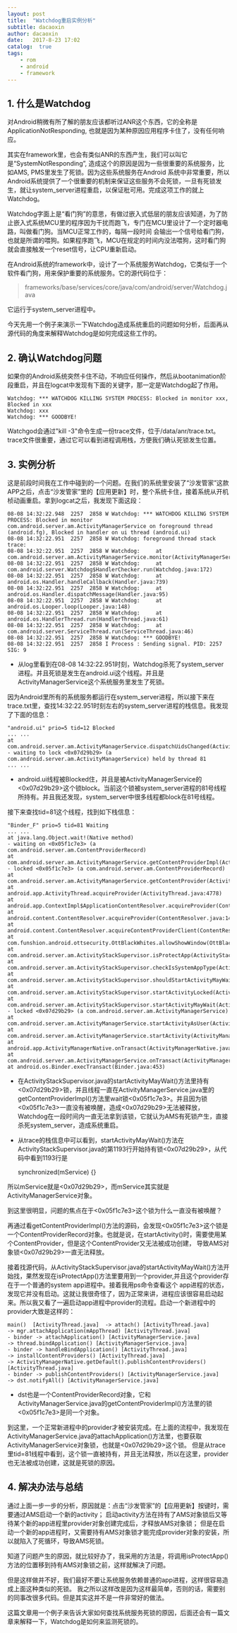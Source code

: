 ```yaml
---
layout: post
title:  "Watchdog重启实例分析"
subtitle: dacaoxin
author: dacaoxin
date:   2017-8-23 17:02
catalog:  true
tags:
    - rom
    - android
    - framework
---
```


## 1. 什么是Watchdog

对Android稍微有所了解的朋友应该都听过ANR这个东西，它的全称是ApplicationNotResponding, 也就是因为某种原因应用程序卡住了，没有任何响应。

其实在framework里，也会有类似ANR的东西产生，我们可以叫它是“SystemNotResponding”, 造成这个的原因是因为一些很重要的系统服务，比如AMS, PMS里发生了死锁。因为这些系统服务在Android
系统中非常重要，所以Android系统提供了一个很重要的机制来保证这些服务不会死锁，一旦有死锁发生，就让system_server进程重启，以保证秕可用。完成这项工作的就上Watchdog。

Watchdog字面上是“看门狗”的意思，有做过嵌入式低层的朋友应该知道，为了防止嵌入式系统MCU里的程序因为干扰而跑飞，专门在MCU里设计了一个定时器电路，叫做看门狗。当MCU正常工作的，每隔一段时间
会输出一个信号给看门狗，也就是所谓的喂狗。如果程序跑飞，MCU在规定的时间内没法喂狗，这时看门狗就会直接触发一个reset信号，让CPU重新启动。

在Android系统的framework中，设计了一个系统服务Watchdog，它类似于一个软件看门狗，用来保护重要的系统服务。它的源代码位于：

> frameworks/base/services/core/java/com/android/server/Watchdog.java

它运行于system_server进程中。

今天先用一个例子来演示一下Watchdog造成系统重启的问题如何分析，后面再从源代码的角度来解释Watchdog是如何完成这些工作的。

## 2. 确认Watchdog问题

如果你的Android系统突然卡住不动，不响应任何操作，然后从bootanimation阶段重启，并且在logcat中发现有下面的关键字，那一定是Watchdog起了作用。

    Watchdog: *** WATCHDOG KILLING SYSTEM PROCESS: Blocked in monitor xxx, Blocked in xxx
    Watchdog: xxx
    Watchdog: *** GOODBYE!

Watchgod会通过"kill -3"命令生成一份trace文件，位于/data/anr/trace.txt。trace文件很重要，通过它可以看到进程调用栈，方便我们确认死锁发生位置。

## 3. 实例分析

这是前段时间我在工作中碰到的一个问题。在我们的系统里安装了“沙发管家”这款APP之后，点击“沙发管家”里的【应用更新】时，整个系统卡住，接着系统从开机桢动画重启。拿到logcat之后，我发现下面这段：

    08-08 14:32:22.948  2257  2858 W Watchdog: *** WATCHDOG KILLING SYSTEM PROCESS: Blocked in monitor com.android.server.am.ActivityManagerService on foreground thread (android.fg), Blocked in handler on ui thread (android.ui)
    08-08 14:32:22.951  2257  2858 W Watchdog: foreground thread stack trace:
    08-08 14:32:22.951  2257  2858 W Watchdog:     at com.android.server.am.ActivityManagerService.monitor(ActivityManagerService.java:20307)
    08-08 14:32:22.951  2257  2858 W Watchdog:     at com.android.server.Watchdog$HandlerChecker.run(Watchdog.java:172)
    08-08 14:32:22.951  2257  2858 W Watchdog:     at android.os.Handler.handleCallback(Handler.java:739)
    08-08 14:32:22.951  2257  2858 W Watchdog:     at android.os.Handler.dispatchMessage(Handler.java:95)
    08-08 14:32:22.951  2257  2858 W Watchdog:     at android.os.Looper.loop(Looper.java:148)
    08-08 14:32:22.951  2257  2858 W Watchdog:     at android.os.HandlerThread.run(HandlerThread.java:61)
    08-08 14:32:22.951  2257  2858 W Watchdog:     at com.android.server.ServiceThread.run(ServiceThread.java:46)
    08-08 14:32:22.951  2257  2858 W Watchdog: *** GOODBYE!
    08-08 14:32:22.951  2257  2858 I Process : Sending signal. PID: 2257 SIG: 9

* 从log里看到在08-08 14:32:22.951时刻，Watchdog杀死了system_server进程。并且死锁是发生在android.ui这个线程。并且是ActivityManagerService这个系统服务里发生了死锁。

因为Android里所有的系统服务都运行在system_server进程，所以接下来在trace.txt里，查找14:32:22.951时刻左右的system_server进程的栈信息。我发现了下面的信息：

    "android.ui" prio=5 tid=12 Blocked
    ... ...
    at com.android.server.am.ActivityManagerService.dispatchUidsChanged(ActivityManagerService.java:3895)
    - waiting to lock <0x07d29b29> (a com.android.server.am.ActivityManagerService) held by thread 81
    ... ...

* android.ui线程被Blocked住，并且是被ActivityManagerService的<0x07d29b29>这个锁block。当前这个锁被system_server进程的81号线程所持有。并且我还发现，system_server中很多线程都block在81号线程。

接下来查找tid=81这个线程，找到如下栈信息：

    "Binder_F" prio=5 tid=81 Waiting
    ... ...
    at java.lang.Object.wait!(Native method)
    - waiting on <0x05f1c7e3> (a com.android.server.am.ContentProviderRecord)
    at com.android.server.am.ActivityManagerService.getContentProviderImpl(ActivityManagerService.java:10039)
    - locked <0x05f1c7e3> (a com.android.server.am.ContentProviderRecord)
    at com.android.server.am.ActivityManagerService.getContentProvider(ActivityManagerService.java:10063)
    at android.app.ActivityThread.acquireProvider(ActivityThread.java:4778)
    at android.app.ContextImpl$ApplicationContentResolver.acquireProvider(ContextImpl.java:2006)
    at android.content.ContentResolver.acquireProvider(ContentResolver.java:1421)
    at android.content.ContentResolver.acquireContentProviderClient(ContentResolver.java:1496)
    at com.funshion.android.ottsecurity.OttBlackWhites.allowShowWindow(OttBlackWhites.java:151)
    at com.android.server.am.ActivityStackSupervisor.isProtectApp(ActivityStackSupervisor.java:984)
    at com.android.server.am.ActivityStackSupervisor.checkIsSystemAppType(ActivityStackSupervisor.java:1035)
    at com.android.server.am.ActivityStackSupervisor.shouldStartActivityMayWait(ActivityStackSupervisor.java:1051)
    at com.android.server.am.ActivityStackSupervisor.startActivityLocked(ActivityStackSupervisor.java:1568)
    at com.android.server.am.ActivityStackSupervisor.startActivityMayWait(ActivityStackSupervisor.java:1193)
    - locked <0x07d29b29> (a com.android.server.am.ActivityManagerService)
    at com.android.server.am.ActivityManagerService.startActivityAsUser(ActivityManagerService.java:3995)
    at com.android.server.am.ActivityManagerService.startActivity(ActivityManagerService.java:3960)
    at android.app.ActivityManagerNative.onTransact(ActivityManagerNative.java:162)
    at com.android.server.am.ActivityManagerService.onTransact(ActivityManagerService.java:2553)
    at android.os.Binder.execTransact(Binder.java:453)

* 在ActivityStackSupervisor.java的startActivityMayWait()方法里持有<0x07d29b29>锁，并且线程一直在ActivityManagerService.java里的getContentProviderImpl()方法里wait锁<0x05f1c7e3>。并且因为锁
<0x05f1c7e3>一直没有被唤醒，造成<0x07d29b29>无法被释放，Watchdog在一段时间内一直无法拿到该锁，它就认为AMS有死锁产生，直接杀死system_server，造成系统重启。

* 从trace的栈信息中可以看到，startActivityMayWait()方法在ActivityStackSupervisor.java的第1193行开始持有锁<0x07d29b29>，从代码中看到1193行是

	synchronized(mService) {}

所以mService就是<0x07d29b29>，而mService其实就是ActivityManagerService对象。

到这里很明显，问题的焦点在于<0x05f1c7e3>这个锁为什么一直没有被唤醒？

再通过看getContentProviderImpl()方法的源码，会发现<0x05f1c7e3>这个锁是一个ContentProviderRecord对象。也就是说，在startActivity()时，需要使用某个ContentProvider，但是这个ContentProvider又无法被成功创建，
导致AMS对象锁<0x07d29b29>一直无法释放。

接着找源代码，从ActivityStackSupervisor.java的startActivityMayWait()方法开始找，果然发现在isProtectApp()方法里要用到一个provider,并且这个provider存在于一个普通的system app进程中。接着我用ps命令查看这个
app进程的状态，发现它并没有启动。这就让我很奇怪了，因为正常来讲，进程应该很容易启动起来。所以我又看了一遍启动app进程中provider的流程。启动一个新进程中的provider大致是这样的：

    main()  [ActivityThread.java]  -> attach() [ActivityThread.java]
    -> mgr.attachApplication(mAppThread) [ActivityThread.java]
    - binder -> attachApplication() [ActivityManagerService.java]
    -> thread.bindApplication() [ActivityManagerService.java]
    - binder -> handleBindApplication() [ActivityThread.java]
    -> installContentProviders() [ActivityThread.java]
    -> ActivityManagerNative.getDefault().publishContentProviders() [ActivityThread.java]
    - binder -> publishContentProviders() [ActivityManagerService.java]
    -> dst.notifyAll() [ActivityManagerService.java]

* dst也是一个ContentProviderRecord对象，它和ActivityManagerService.java的getContentProviderImpl()方法里的锁<0x05f1c7e3>是同一个对象。

到这里，一个正常新进程中的provider才被安装完成。在上面的流程中，我发现在ActivityManagerService.java的attachApplication()方法里，也要获取ActivityManagerService对象锁，也就是<0x07d29b29>这个锁。
但是从trace里tid=81线程中看到，这个锁一直被持有，并且无法释放，所以在这里，provider也无法被成功创建，这就是死锁的原因。

## 4. 解决办法与总结

通过上面一步一步的分析，原因就是：点击“沙发管家”的【应用更新】按键时，需要通过AMS启动一个新的activity； 启动activity方法在持有了AMS对象锁后又等待某个新的app进程里provider对象创建完成后，才释放AMS对象锁；
但是在启动一个新的app进程时，又需要持有AMS对象锁才能完成provider对象的安装，所以就陷入了死循环，导致AMS死锁。

知道了问题产生的原因，就比较好办了，我采用的方法是，将调用isProtectApp()方法的位置移到持有AMS对象锁之前，这样就解决了问题。

但是这样做并不好，我们最好不要让系统服务依赖普通的app进程，这样很容易造成上面这种类似的死锁。 我之所以这样改是因为这样最简单，否则的话，需要别的同事改很多代码。但是其实这并不是一件非常好的做法。

这篇文章用一个例子来告诉大家如何查找系统服务死锁的原因，后面还会有一篇文章来解释一下，Watchdog是如何来监测死锁的。
